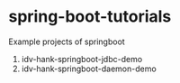 # spring-boot-tutorials
Example projects of springboot

1. idv-hank-springboot-jdbc-demo
2. idv-hank-springboot-daemon-demo
